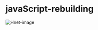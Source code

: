 # javaScript-rebuilding

![Hnet-image](https://user-images.githubusercontent.com/75124028/170212278-4f689446-29f4-4ed0-9f62-3f0f675c8c3a.gif)

